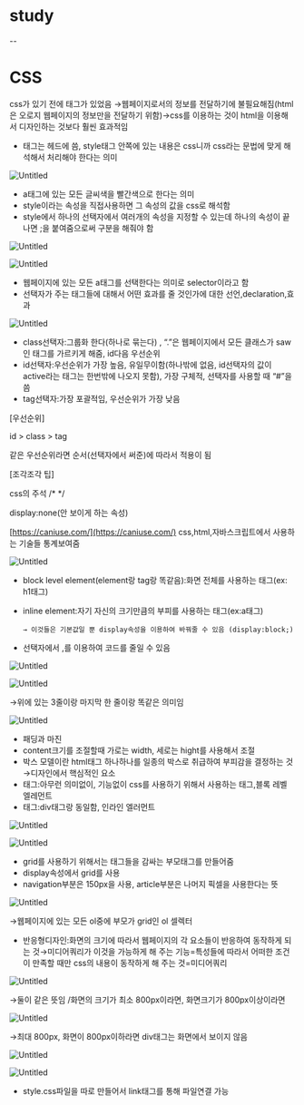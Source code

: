 # study
--
# CSS

css가 있기 전에 <font>태그가 있었음 →웹페이지로서의 정보를 전달하기에 불필요해짐(html은 오로지 웹페이지의 정보만을 전달하기 위함)→css를 이용하는 것이 html을 이용해서 디자인하는 것보다 훨씬 효과적임

- <style></style>태그는 헤드에 씀, style태그 안쪽에 있는 내용은 css니까 css라는 문법에 맞게 해석해서 처리해야 한다는 의미

![Untitled](CSS%200898ff3b3453457ebec50d3ca87bfe2d/Untitled.png)

- a태그에 있는 모든 글씨색을 빨간색으로 한다는 의미
- style이라는 속성을 직접사용하면 그 속성의 값을 css로 해석함
- style에서 하나의 선택자에서 여러개의 속성을 지정할 수 있는데 하나의 속성이 끝나면 ;을 붙여줌으로써 구분을 해줘야 함

![Untitled](CSS%200898ff3b3453457ebec50d3ca87bfe2d/Untitled%201.png)

![Untitled](CSS%200898ff3b3453457ebec50d3ca87bfe2d/Untitled%202.png)

- 웹페이지에 있는 모든 a태그를 선택한다는 의미로 selector이라고 함
- 선택자가 주는 태그들에 대해서 어떤 효과를 줄 것인가에 대한 선언,declaration,효과

![Untitled](CSS%200898ff3b3453457ebec50d3ca87bfe2d/Untitled%203.png)

- class선택자:그룹화 한다(하나로 묶는다) , “.”은 웹페이지에서 모든 클래스가 saw인 태그를 가르키게 해줌, id다음 우선순위
- id선택자:우선순위가 가장 높음, 유일무이함(하나밖에 없음, id선택자의 값이 active라는 태그는 한번밖에 나오지 못함), 가장 구체적, 선택자를 사용할 때 “#”을 씀
- tag선택자:가장 포괄적임, 우선순위가 가장 낮음

[우선순위]

id > class > tag 

같은 우선순위라면 순서(선택자에서 써준)에 따라서 적용이 됨

[조각조각 팁]

css의 주석 /* */

display:none(안 보이게 하는 속성)

[https://caniuse.com/](https://caniuse.com/)   css,html,자바스크립트에서 사용하는 기술들 통계보여줌

![Untitled](CSS%200898ff3b3453457ebec50d3ca87bfe2d/Untitled%204.png)

- block level element(element랑 tag랑 똑같음):화면 전체를 사용하는 태그(ex: h1태그)
- inline element:자기 자신의 크기만큼의 부피를 사용하는 태그(ex:a태그)

      → 이것들은 기본값일 뿐 display속성을 이용하여 바꿔줄 수 있음 (display:block;)

- 선택자에서 ,를 이용하여 코드를 줄일 수 있음

![Untitled](CSS%200898ff3b3453457ebec50d3ca87bfe2d/Untitled%205.png)

![Untitled](CSS%200898ff3b3453457ebec50d3ca87bfe2d/Untitled%206.png)

→위에 있는 3줄이랑 마지막 한 줄이랑 똑같은 의미임

![Untitled](CSS%200898ff3b3453457ebec50d3ca87bfe2d/Untitled%207.png)

- 패딩과 마진
- content크기를 조절할때 가로는 width, 세로는 hight를 사용해서 조절
- 박스 모델이란 html태그 하나하나를 일종의 박스로 취급하여 부피감을 결정하는 것→디자인에서 핵심적인 요소
- <div>태그:아무런 의미없이, 기능없이 css를 사용하기 위해서 사용하는 태그,블록 레벨 엘레먼트
- <span>태그:div태그랑 동일함, 인라인 엘러먼트

![Untitled](CSS%200898ff3b3453457ebec50d3ca87bfe2d/Untitled%208.png)

![Untitled](CSS%200898ff3b3453457ebec50d3ca87bfe2d/Untitled%209.png)

- grid를 사용하기 위해서는 태그들을 감싸는 부모태그를 만들어줌
- display속성에서 grid를 사용
- navigation부분은 150px을 사용, article부분은 나머지 픽셀을 사용한다는 뜻

![Untitled](CSS%200898ff3b3453457ebec50d3ca87bfe2d/Untitled%2010.png)

→웹페이지에 있는 모든 ol중에 부모가 grid인 ol 셀렉터

- 반응형디자인:화면의 크기에 따라서 웹페이지의 각 요소들이 반응하여 동작하게 되는 것→미디어쿼리가 이것을 가능하게 해 주는 기능=특성들에 따라서 어떠한 조건이 만족할 때만 css의 내용이 동작하게 해 주는 것=미디어쿼리

![Untitled](CSS%200898ff3b3453457ebec50d3ca87bfe2d/Untitled%2011.png)

→둘이 같은 뜻임 /화면의 크기가 최소 800px이라면, 화면크기가 800px이상이라면 

![Untitled](CSS%200898ff3b3453457ebec50d3ca87bfe2d/Untitled%2012.png)

→최대 800px, 화면이 800px이하라면 div태그는 화면에서 보이지 않음

![Untitled](CSS%200898ff3b3453457ebec50d3ca87bfe2d/Untitled%2013.png)

![Untitled](CSS%200898ff3b3453457ebec50d3ca87bfe2d/Untitled%2014.png)

- style.css파일을 따로 만들어서 link태그를 통해 파일연결 가능
